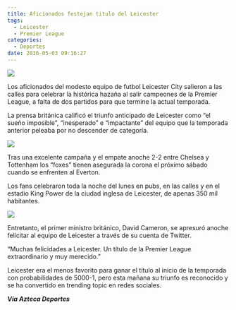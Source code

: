 ```yaml
---
title: Aficionados festejan titulo del Leicester
tags:
  - Leicester
  - Premier League
categories:
  - Deportes
date: 2016-05-03 09:16:27
---
```

![](/images/leicester_aficionado.jpe)

Los aficionados del modesto equipo de futbol Leicester City salieron a las calles para celebrar la histórica hazaña al salir campeones de la Premier League, a falta de dos partidos para que termine la actual temporada.

La prensa británica calificó el triunfo anticipado de Leicester como “el sueño imposible”, “inesperado” e “impactante” del equipo que la temporada anterior peleaba por no descender de categoría.

![](/images/leicester_1.jpg)

Tras una excelente campaña y el empate anoche 2-2 entre Chelsea y Tottenham los “foxes” tienen asegurada la corona el próximo sábado cuando se enfrenten al Everton.

Los fans celebraron toda la noche del lunes en pubs, en las calles y en el estadio King Power de la ciudad inglesa de Leicester, de apenas 350 mil habitantes.

![](/images/leicester_2.jpg)

Entretanto, el primer ministro británico, David Cameron, se apresuró anoche felicitar al equipo de Leicester a través de su cuenta de Twitter.

“Muchas felicidades a Leicester. Un título de la Premier League extraordinario y muy merecido.”

Leicester era el menos favorito para ganar el título al inicio de la temporada con probabilidades de 5000-1, pero esta mañana su triunfo es reconocido y se ha convertido en trending topic en redes sociales.

***Vía Azteca Deportes***
